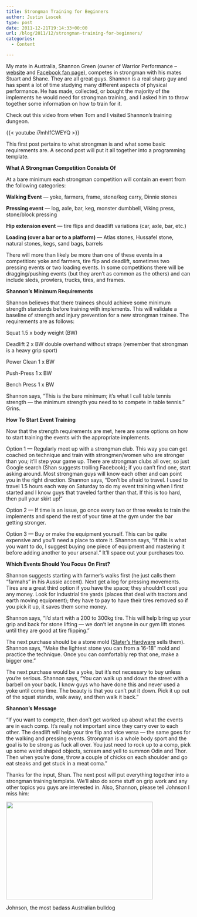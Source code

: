 ```yaml
---
title: Strongman Training for Beginners
author: Justin Lascek
type: post
date: 2011-12-21T19:14:33+00:00
url: /blog/2011/12/strongman-training-for-beginners/
categories:
  - Content

---
```

My mate in Australia, Shannon Green (owner of Warrior Performance &#8211; <a href="http://warriorperformance.com.au/coaches" target="_blank">website</a> and <a href="https://www.facebook.com/pages/Warrior-Performance/270265497462" target="_blank">Facebook fan page</a>), competes in strongman with his mates Stuart and Shane. They are all great guys. Shannon is a real sharp guy and has spent a lot of time studying many different aspects of physical performance. He has made, collected, or bought the majority of the implements he would need for strongman training, and I asked him to throw together some information on how to train for it.
  

  
Check out this video from when Tom and I visited Shannon&#8217;s training dungeon.
  
{{< youtube i7mhIfCWEYQ >}}

This first post pertains to what strongman is and what some basic requirements are. A second post will put it all together into a programming template.
  
**<!--more-->**


  

  
**What A Strongman Competition Consists Of**
  
At a bare minimum each strongman competition will contain an event from the following categories:
  
**Walking Event** &#8212; yoke, farmers, frame, stone/keg carry, Dinnie stones
  
**Pressing event** &#8212; log, axle, bar, keg, monster dumbbell, Viking press, stone/block pressing
  
**Hip extension event** &#8212; tire flips and deadlift variations (car, axle, bar, etc.)
  
**Loading (over a bar or to a platform)** &#8212; Atlas stones, Hussafel stone, natural stones, kegs, sand bags, barrels
  

  
There will more than likely be more than one of these events in a competition: yoke and farmers, tire flip and deadlift, sometimes two pressing events or two loading events. In some competitions there will be dragging/pushing events (but they aren&#8217;t as common as the others) and can include sleds, prowlers, trucks, tires, and frames.
  

  
**Shannon&#8217;s Minimum Requirements**
  
Shannon believes that there trainees should achieve some minimum strength standards before training with implements. This will validate a baseline of strength and injury prevention for a new strongman trainee. The requirements are as follows:
  

  
Squat 1.5 x body weight (BW)
  
Deadlift 2 x BW double overhand without straps (remember that strongman is a heavy grip sport)
  
Power Clean 1 x BW
  
Push-Press 1 x BW
  
Bench Press 1 x BW
  
Shannon says, &#8220;This is the bare minimum; it&#8217;s what I call table tennis strength &#8212; the minimum strength you need to to compete in table tennis.&#8221; Grins.
  

  
**How To Start Event Training**
  
Now that the strength requirements are met, here are some options on how to start training the events with the appropriate implements.
  

  
Option 1 &#8212; Regularly meet up with a strongman club. This way you can get coached on technique and train with strongmen/women who are stronger than you; it&#8217;ll step your game up. There are strongman clubs all over, so just Google search (Shan suggests trolling Facebook); if you can&#8217;t find one, start asking around. Most strongman guys will know each other and can point you in the right direction. Shannon says, &#8220;Don&#8217;t be afraid to travel. I used to travel 1.5 hours each way on Saturday to do my event training when I first started and I know guys that traveled farther than that. If this is too hard, then pull your skirt up!&#8221;
  

  
Option 2 &#8212; If time is an issue, go once every two or three weeks to train the implements and spend the rest of your time at the gym under the bar getting stronger.
  

  
Option 3 &#8212; Buy or make the equipment yourself. This can be quite expensive and you&#8217;ll need a place to store it. Shannon says, &#8220;If this is what you want to do, I suggest buying one piece of equipment and mastering it before adding another to your arsenal.&#8221; It&#8217;ll space out your purchases too.
  

  
**Which Events Should You Focus On First?**
  
Shannon suggests starting with farmer&#8217;s walks first (he just calls them &#8220;farmahs&#8221; in his Aussie accent). Next get a log for pressing movements. Tires are a great third option if you have the space; they shouldn&#8217;t cost you any money. Look for industrial tire yards (places that deal with tractors and earth moving equipment); they have to pay to have their tires removed so if you pick it up, it saves them some money.
  

  
Shannon says, &#8220;I&#8217;d start with a 200 to 300kg tire. This will help bring up your grip and back for stone lifting &#8212; we don&#8217;t let anyone in our gym lift stones until they are good at tire flipping.&#8221;
  

  
The next purchase should be a stone mold (<a href="http://www.slatershardware.com/" target="_blank">Slater&#8217;s Hardware</a> sells them). Shannon says, &#8220;Make the lightest stone you can from a 16-18&#8243; mold and practice the technique. Once you can comfortably rep that one, make a bigger one.&#8221;
  

  
The next purchase would be a yoke, but it&#8217;s not necessary to buy unless you&#8217;re serious. Shannon says, &#8220;You can walk up and down the street with a barbell on your back. I know guys who have done this and never used a yoke until comp time. The beauty is that you can&#8217;t put it down. Pick it up out of the squat stands, walk away, and then walk it back.&#8221;
  

  
**Shannon&#8217;s Message**
  
&#8220;If you want to compete, then don&#8217;t get worked up about what the events are in each comp. It&#8217;s really not important since they carry over to each other. The deadlift will help your tire flip and vice versa &#8212; the same goes for the walking and pressing events. Strongman is a whole body sport and the goal is to be strong as fuck all over. You just need to rock up to a comp, pick up some weird shaped objects, scream and yell to summon Odin and Thor. Then when you&#8217;re done, throw a couple of chicks on each shoulder and go eat steaks and get stuck in a meat coma.&#8221;
  

  
Thanks for the input, Shan. The next post will put everything together into a strongman training template. We&#8217;ll also do some stuff on grip work and any other topics you guys are interested in. Also, Shannon, please tell Johnson I miss him:
  


<div id="attachment_6002" style="width: 410px" class="wp-caption aligncenter">
  <a href="/2011/12/Johnson-Gym-Mascot1.jpg"><img aria-describedby="caption-attachment-6002" data-attachment-id="6002" data-permalink="/blog/2011/12/strongman-training-for-beginners/johnson-gym-mascot1/" data-orig-file="/2011/12/Johnson-Gym-Mascot1.jpg" data-orig-size="400,266" data-comments-opened="1" data-image-meta="{&quot;aperture&quot;:&quot;2.8&quot;,&quot;credit&quot;:&quot;&quot;,&quot;camera&quot;:&quot;Canon EOS 5D&quot;,&quot;caption&quot;:&quot;&quot;,&quot;created_timestamp&quot;:&quot;1274520491&quot;,&quot;copyright&quot;:&quot;&quot;,&quot;focal_length&quot;:&quot;70&quot;,&quot;iso&quot;:&quot;320&quot;,&quot;shutter_speed&quot;:&quot;0.016666666666667&quot;,&quot;title&quot;:&quot;&quot;}" data-image-title="Johnson-Gym-Mascot1" data-image-description="" data-medium-file="/2011/12/Johnson-Gym-Mascot1.jpg" data-large-file="/2011/12/Johnson-Gym-Mascot1.jpg" src="/2011/12/Johnson-Gym-Mascot1.jpg" alt="" title="Johnson-Gym-Mascot1" width="400" height="266" class="size-full wp-image-6002" /></a>
  
  <p id="caption-attachment-6002" class="wp-caption-text">
    Johnson, the most badass Australian bulldog
  </p>
</div>
